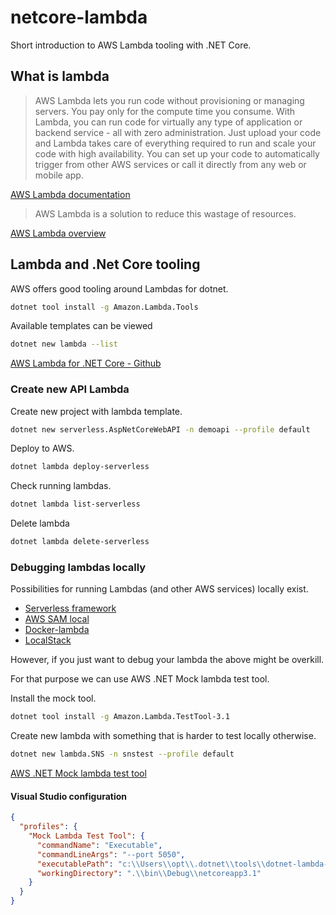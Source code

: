 # netcore-lambda

Short introduction to AWS Lambda tooling with .NET Core.

## What is lambda

> AWS Lambda lets you run code without provisioning or managing servers. You pay only for the compute time you consume.
> With Lambda, you can run code for virtually any type of application or backend service - all with zero administration. Just upload your code and Lambda takes care of everything required to run and scale your code with high availability. You can set up your code to automatically trigger from other AWS services or call it directly from any web or mobile app.

[AWS Lambda documentation](https://aws.amazon.com/lambda/)

> AWS Lambda is a solution to reduce this wastage of resources.

[AWS Lambda overview](https://dashbird.io/blog/aws-lambda-overview-for-dummies/)

## Lambda and .Net Core tooling

AWS offers good tooling around Lambdas for dotnet.

```bash
dotnet tool install -g Amazon.Lambda.Tools
```

Available templates can be viewed

```bash
dotnet new lambda --list
```

[AWS Lambda for .NET Core - Github](https://github.com/aws/aws-lambda-dotnet)

### Create new API Lambda

Create new project with lambda template.

```bash
dotnet new serverless.AspNetCoreWebAPI -n demoapi --profile default
```

Deploy to AWS.

```bash
dotnet lambda deploy-serverless
```

Check running lambdas.

```bash
dotnet lambda list-serverless
```

Delete lambda

```bash
dotnet lambda delete-serverless
```

### Debugging lambdas locally

Possibilities for running Lambdas (and other AWS services) locally exist.

- [Serverless framework](https://www.serverless.com/)
- [AWS SAM local](https://github.com/thoeni/aws-sam-local)
- [Docker-lambda](https://github.com/lambci/docker-lambda)
- [LocalStack](https://github.com/localstack/localstack)

However, if you just want to debug your lambda the above might be overkill.

For that purpose we can use AWS .NET Mock lambda test tool.

Install the mock tool.

```bash
dotnet tool install -g Amazon.Lambda.TestTool-3.1
```

Create new lambda with something that is harder to test locally otherwise.

```bash
dotnet new lambda.SNS -n snstest --profile default
```

[AWS .NET Mock lambda test tool](https://github.com/aws/aws-lambda-dotnet/tree/master/Tools/LambdaTestTool)

#### Visual Studio configuration

```json
{
  "profiles": {
    "Mock Lambda Test Tool": {
      "commandName": "Executable",
      "commandLineArgs": "--port 5050",
      "executablePath": "c:\\Users\\opt\\.dotnet\\tools\\dotnet-lambda-test-tool-3.1.exe",
      "workingDirectory": ".\\bin\\Debug\\netcoreapp3.1"
    }
  }
}
```
